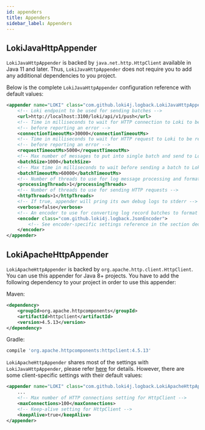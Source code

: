 ```yaml
---
id: appenders
title: Appenders
sidebar_label: Appenders
---
```


## LokiJavaHttpAppender

`LokiJavaHttpAppender` is backed by `java.net.http.HttpClient` available in Java 11 and later.
Thus, `LokiJavaHttpAppender` does not require you to add any additional dependencies to you project.

Below is the complete `LokiJavaHttpAppender` configuration reference with default values:

```xml
<appender name="LOKI" class="com.github.loki4j.logback.LokiJavaHttpAppender">
    <!-- Loki endpoint to be used for sending batches -->
    <url>http://localhost:3100/loki/api/v1/push</url>
    <!-- Time in milliseconds to wait for HTTP connection to Loki to be established -->
    <!-- before reporting an error -->
    <connectionTimeoutMs>30000</connectionTimeoutMs>
    <!-- Time in milliseconds to wait for HTTP request to Loki to be responded -->
    <!-- before reporting an error -->
    <requestTimeoutMs>5000</requestTimeoutMs>
    <!-- Max number of messages to put into single batch and send to Loki -->
    <batchSize>1000</batchSize>
    <!-- Max time in milliseconds to wait before sending a batch to Loki -->
    <batchTimeoutMs>60000</batchTimeoutMs>
    <!-- Number of threads to use for log message processing and formatting -->
    <processingThreads>1</processingThreads>
    <!-- Number of threads to use for sending HTTP requests -->
    <httpThreads>1</httpThreads>
    <!-- If true, appender will pring its own debug logs to stderr -->
    <verbose>false</verbose>
    <!-- An encoder to use for converting log record batches to format acceptable by Loki -->
    <encoder class="com.github.loki4j.logback.JsonEncoder">
        <!-- See encoder-specific settings reference in the section dedicated to the particular encoder -->
    </encoder>
</appender>
```

## LokiApacheHttpAppender

`LokiApacheHttpAppender` is backed by `org.apache.http.client.HttpClient`.
You can use this appender for Java 8+ projects.
You have to add the following dependency to your project in order to use this appender:

Maven:

```xml
<dependency>
    <groupId>org.apache.httpcomponents</groupId>
    <artifactId>httpclient</artifactId>
    <version>4.5.13</version>
</dependency>
```

Gradle:

```groovy
compile 'org.apache.httpcomponents:httpclient:4.5.13'
```

`LokiApacheHttpAppender` shares most of the settings with `LokiJavaHttpAppender`,
please refer [here](#lokijavahttpappender) for details.
However, there are some client-specific settings with their default values:

```xml
<appender name="LOKI" class="com.github.loki4j.logback.LokiApacheHttpAppender">
    ...
    <!-- Max number of HTTP connections setting for HttpClient -->
    <maxConnections>100</maxConnections>
    <!-- Keep-alive setting for HttpClient -->
    <keepAlive>true</keepAlive>
</appender>
```
